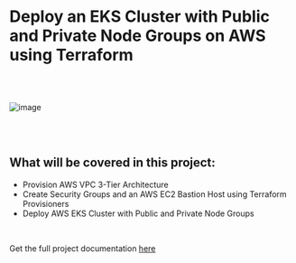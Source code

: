 # Deploy an EKS Cluster with Public and Private Node Groups on AWS using Terraform

<br>

<br>

![image](https://github.com/earchibong/eks-2/assets/92983658/2dee44e9-621c-4ff4-937b-4c7e08a40506)

<br>

<br>

## What will be covered in this project:

- Provision AWS VPC 3-Tier Architecture
- Create Security Groups and an AWS EC2 Bastion Host using Terraform Provisioners
- Deploy AWS EKS Cluster with Public and Private Node Groups

<br>

Get the full project documentation <a href="https://github.com/earchibong/eks-2/blob/main/documentation.md">here</a>
